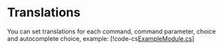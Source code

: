 # Translations

You can set translations for each command, command parameter, choice and autocomplete choice, example:
[!code-cs[ExampleModule.cs](Translations/ExampleModule.cs#L10-L104)]
